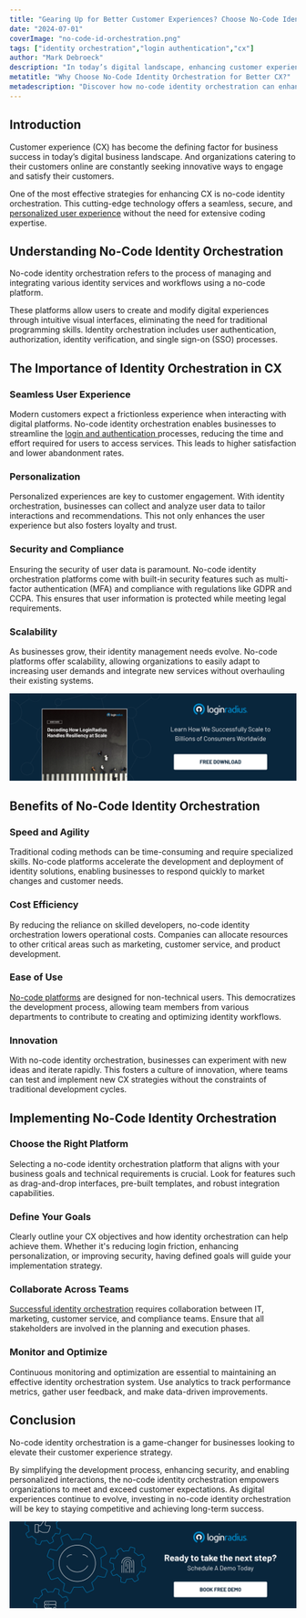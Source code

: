 ```yaml
---
title: "Gearing Up for Better Customer Experiences? Choose No-Code Identity Orchestration"
date: "2024-07-01"
coverImage: "no-code-id-orchestration.png"
tags: ["identity orchestration","login authentication","cx"]
author: "Mark Debroeck"
description: "In today’s digital landscape, enhancing customer experience is crucial for business success. No-code identity orchestration offers a powerful solution to streamline user authentication, improve security, and personalize interactions without extensive coding. Discover how this technology can transform your CX strategy, offering speed, cost-efficiency, and innovation. Read on to explore its benefits and implementation tips."
metatitle: "Why Choose No-Code Identity Orchestration for Better CX?"
metadescription: "Discover how no-code identity orchestration can enhance your customer experience strategy by providing seamless, secure, and personalized user interactions."
---
```

## Introduction

Customer experience (CX) has become the defining factor for business success in today’s digital business landscape. And organizations catering to their customers online are constantly seeking innovative ways to engage and satisfy their customers. 

One of the most effective strategies for enhancing CX is no-code identity orchestration. This cutting-edge technology offers a seamless, secure, and [personalized user experience](https://www.loginradius.com/customer-experience-solutions/) without the need for extensive coding expertise.

## Understanding No-Code Identity Orchestration

No-code identity orchestration refers to the process of managing and integrating various identity services and workflows using a no-code platform. 

These platforms allow users to create and modify digital experiences through intuitive visual interfaces, eliminating the need for traditional programming skills. Identity orchestration includes user authentication, authorization, identity verification, and single sign-on (SSO) processes.

## The Importance of Identity Orchestration in CX

### Seamless User Experience

Modern customers expect a frictionless experience when interacting with digital platforms. No-code identity orchestration enables businesses to streamline the [login and authentication ](https://www.loginradius.com/authentication/)processes, reducing the time and effort required for users to access services. This leads to higher satisfaction and lower abandonment rates.

### Personalization

Personalized experiences are key to customer engagement. With identity orchestration, businesses can collect and analyze user data to tailor interactions and recommendations. This not only enhances the user experience but also fosters loyalty and trust.

### Security and Compliance

Ensuring the security of user data is paramount. No-code identity orchestration platforms come with built-in security features such as multi-factor authentication (MFA) and compliance with regulations like GDPR and CCPA. This ensures that user information is protected while meeting legal requirements.

### Scalability

As businesses grow, their identity management needs evolve. No-code platforms offer scalability, allowing organizations to easily adapt to increasing user demands and integrate new services without overhauling their existing systems.

[![WP-resiliency](WP-resiliency.png)](https://www.loginradius.com/resource/whitepaper/handling-resiliency-scale/)

## Benefits of No-Code Identity Orchestration

### Speed and Agility

Traditional coding methods can be time-consuming and require specialized skills. No-code platforms accelerate the development and deployment of identity solutions, enabling businesses to respond quickly to market changes and customer needs.

### Cost Efficiency

By reducing the reliance on skilled developers, no-code identity orchestration lowers operational costs. Companies can allocate resources to other critical areas such as marketing, customer service, and product development.

### Ease of Use

[No-code platforms](https://www.loginradius.com/blog/identity/authenticating-in-the-age-of-no-code-technology/) are designed for non-technical users. This democratizes the development process, allowing team members from various departments to contribute to creating and optimizing identity workflows.

### Innovation

With no-code identity orchestration, businesses can experiment with new ideas and iterate rapidly. This fosters a culture of innovation, where teams can test and implement new CX strategies without the constraints of traditional development cycles.

## Implementing No-Code Identity Orchestration

### Choose the Right Platform

Selecting a no-code identity orchestration platform that aligns with your business goals and technical requirements is crucial. Look for features such as drag-and-drop interfaces, pre-built templates, and robust integration capabilities.

### Define Your Goals

Clearly outline your CX objectives and how identity orchestration can help achieve them. Whether it's reducing login friction, enhancing personalization, or improving security, having defined goals will guide your implementation strategy.

### Collaborate Across Teams

[Successful identity orchestration](https://www.loginradius.com/blog/growth/striking-balance-with-identity-orchestration/) requires collaboration between IT, marketing, customer service, and compliance teams. Ensure that all stakeholders are involved in the planning and execution phases.

### Monitor and Optimize

Continuous monitoring and optimization are essential to maintaining an effective identity orchestration system. Use analytics to track performance metrics, gather user feedback, and make data-driven improvements.

## Conclusion

No-code identity orchestration is a game-changer for businesses looking to elevate their customer experience strategy. 

By simplifying the development process, enhancing security, and enabling personalized interactions, the no-code identity orchestration empowers organizations to meet and exceed customer expectations. As digital experiences continue to evolve, investing in no-code identity orchestration will be key to staying competitive and achieving long-term success.

[![book-a-free-demo-loginradius](../../assets/book-a-demo-loginradius.png)](https://www.loginradius.com/book-a-demo/)